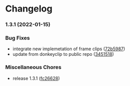 # Changelog

### 1.3.1 (2022-01-15)


### Bug Fixes

* integrate new implemetation of frame clips ([72b5987](https://www.github.com/donkeyclip/video-renderer/commit/72b598721f132f13e5189465f8ff73ac35dac3a9))
* update from donkeyclip to public repo ([3451518](https://www.github.com/donkeyclip/video-renderer/commit/34515182d1b92b74f956edbef3c973cf5bfff67f))


### Miscellaneous Chores

* release 1.3.1 ([fc26628](https://www.github.com/donkeyclip/video-renderer/commit/fc26628292a9d2af2f8a9749b9f59a7c365a3d5a))

